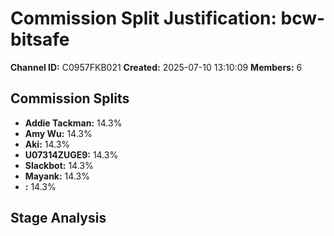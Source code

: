 # Commission Split Justification: bcw-bitsafe

**Channel ID:** C0957FKB021
**Created:** 2025-07-10 13:10:09
**Members:** 6

## Commission Splits

- **Addie Tackman:** 14.3%
- **Amy Wu:** 14.3%
- **Aki:** 14.3%
- **U07314ZUGE9:** 14.3%
- **Slackbot:** 14.3%
- **Mayank:** 14.3%
- **:** 14.3%

## Stage Analysis

